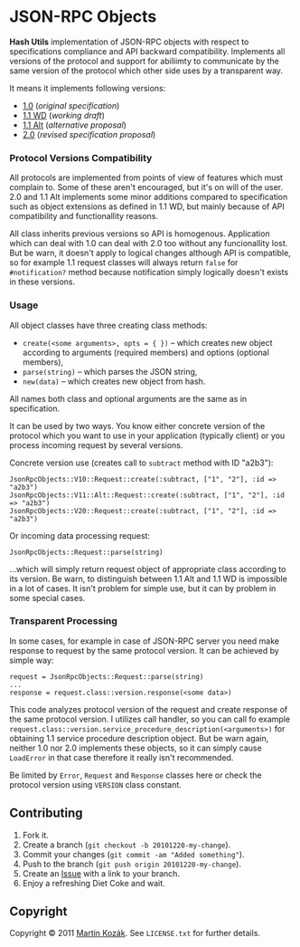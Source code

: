JSON-RPC Objects
================

**Hash Utils** implementation of JSON-RPC objects with respect to 
specifications compliance and API backward compatibility. Implements all 
versions of the protocol and support for abiliimty to communicate by the 
same version of the protocol which other side uses by a transparent way.

It means it implements following versions:

* [1.0][1] (*original specification*)
* [1.1 WD][2] (*working draft*)
* [1.1 Alt][3] (*alternative proposal*)
* [2.0][4] (*revised specification proposal*)

### Protocol Versions Compatibility

All protocols are implemented from points of view of features which must
complain to. Some of these aren't encouraged, but it's on will of the 
user. 2.0 and 1.1 Alt implements some minor additions compared to 
specification such as object extensions as defined in 1.1 WD, but mainly
because of API compatibility and functionallity reasons.

All class inherits previous versions so API is homogenous. Application 
which can deal with 1.0 can deal with 2.0 too without any funcionallity 
lost. But be warn, it doesn't apply to logical changes although API is
compatible, so for example 1.1 request classes will always return 
`false` for `#notification?` method because notification simply 
logically doesn't exists in these versions.

### Usage

All object classes have three creating class methods:

* `create(<some arguments>, opts = { })` &ndash; which creates new 
object according to arguments (required members) and options (optional members),
* `parse(string)` &ndash; which parses the JSON string,
* `new(data)` &ndash; which creates new object from hash.

All names both class and optional arguments are the same as in specification.

It can be used by two ways. You know either concrete version of the 
protocol which you want to use in your application (typically client) or
you process incoming request by several versions.

Concrete version use (creates call to `subtract` method with ID "a2b3"):
    
    JsonRpcObjects::V10::Request::create(:subtract, ["1", "2"], :id => "a2b3")
    JsonRpcObjects::V11::Alt::Request::create(:subtract, ["1", "2"], :id => "a2b3")
    JsonRpcObjects::V20::Request::create(:subtract, ["1", "2"], :id => "a2b3")
    
Or incoming data processing request:

    JsonRpcObjects::Request::parse(string)
    
…which will simply return request object of appropriate class according 
to its version. Be warn, to distinguish between 1.1 Alt and 1.1 WD is
impossible in a lot of cases. It isn't problem for simple use, but it 
can by problem in some special cases.

### Transparent Processing

In some cases, for example in case of JSON-RPC server you need make 
response to request by the same protocol version. It can be achieved by
simple way:

    request = JsonRpcObjects::Request::parse(string)
    ...
    response = request.class::version.response(<some data>)
    
This code analyzes protocol version of the request and create response
of the same protocol version. I utilizes call handler, so you can call
fo example `request.class::version.service_procedure_description(<arguments>)`
for obtaining 1.1 service procedure description object. But be warn 
again, neither 1.0 nor 2.0 implements these objects, so it can simply 
cause `LoadError` in that case therefore it really isn't recommended.

Be limited by `Error`, `Request` and `Response` classes here or check
the protocol version using `VERSION` class constant.

Contributing
------------

1. Fork it.
2. Create a branch (`git checkout -b 20101220-my-change`).
3. Commit your changes (`git commit -am "Added something"`).
4. Push to the branch (`git push origin 20101220-my-change`).
5. Create an [Issue][5] with a link to your branch.
6. Enjoy a refreshing Diet Coke and wait.


Copyright
---------

Copyright &copy; 2011 [Martin Kozák][6]. See `LICENSE.txt` for
further details.

[1]: http://www.ruby-doc.org/core/classes/Array.html
[2]: http://www.ruby-doc.org/core/classes/Hash.html
[3]: http://www.ruby-doc.org/core/classes/Array.html#M000278
[4]: http://www.ruby-doc.org/core/classes/Array.html#M000279
[5]: http://github.com/martinkozak/json-rpc-objects/issues
[6]: http://www.martinkozak.net/

